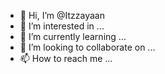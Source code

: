 - 👋 Hi, I’m @Itzzayaan
- 👀 I’m interested in ...
- 🌱 I’m currently learning ...
- 💞️ I’m looking to collaborate on ...
- 📫 How to reach me ...

<!---
Itzzayaan/Itzzayaan is a ✨ special ✨ repository because its `README.md` (this file) appears on your GitHub profile.
You can click the Preview link to take a look at your changes.
--->
